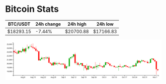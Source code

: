 # Bitcoin Stats

BTC/USDT|24h change|24h high|24h low|
|---|---|---|---|
|$18293.15|-7.44%|$20700.88|$17166.83|

<img src="./chart.svg">

